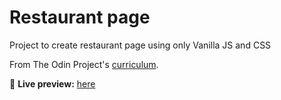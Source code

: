# Restaurant page

Project to create restaurant page using only Vanilla JS and CSS

From The Odin Project's [curriculum](https://www.theodinproject.com/paths/full-stack-javascript/courses/javascript/lessons/restaurant-page).

🔗 **Live preview:** [here](https://artis-dev.github.io/restaurant-page/)

